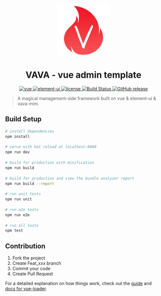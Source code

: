 <p align="center"><img src="./static/images/logo.png"/></p>
<h1 align="center">VAVA - vue admin template</h1>

<p align="center">
  <a href="https://github.com/vuejs/vue">
    <img src="https://img.shields.io/badge/vue-2.5.17-brightgreen.svg" alt="vue">
  </a>
  <a href="https://github.com/ElemeFE/element">
    <img src="https://img.shields.io/badge/element--ui-2.4.9-brightgreen.svg" alt="element-ui">
  </a>
  <a href="https://github.com/letsbug/vava/blob/master/LICENSE">
    <img src="https://img.shields.io/github/license/letsbug/vava.svg" alt="license">
  </a>
  <a href="https://www.travis-ci.org/letsbug/vava">
    <img src="https://www.travis-ci.org/letsbug/vava.svg?branch=master" alt="Build Status">
  </a>
  <a href="https://github.com/letsbug/vava/releases">
    <img src="https://img.shields.io/github/release/letsbug/vava.svg" alt="GitHub release">
  </a>
</p>


> A magical management-side framework built on vue & element-ui & vava-mini.

## Build Setup

``` bash
# install dependencies
npm install

# serve with hot reload at localhost:8080
npm run dev

# build for production with minification
npm run build

# build for production and view the bundle analyzer report
npm run build --report

# run unit tests
npm run unit

# run e2e tests
npm run e2e

# run all tests
npm test
```

## Contribution

1. Fork the project
2. Create Feat_xxx branch
3. Commit your code
4. Create Pull Request

For a detailed explanation on how things work, check out the [guide](http://vuejs-templates.github.io/webpack/) and [docs for vue-loader](http://vuejs.github.io/vue-loader).
